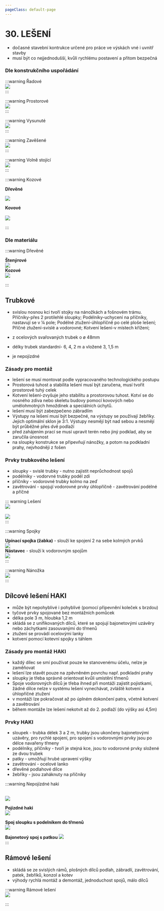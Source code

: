```yaml
---
pageClass: default-page
---
```

# 30. LEŠENÍ

-   dočasné stavební kontrukce určené pro práce ve výskách vné i uvnitř stavby
-   musí být co nejjednodušší, kvůli rychlému postavení a přitom bezpečná


### Dle konstrukčního uspořádání

:::warning Řadové
<br>
<img class="centered_image" src="/images/pos/30/radove.jpg" />
<br>
:::


:::warning Prostorové
<br>
<img class="centered_image" src="/images/pos/30/prostor.jpg" />
<br>
:::

:::warning Vysunuté
<br>
<img class="centered_image" src="/images/pos/30/vysunuta.jpg" />
<br>
:::

:::warning Zavěšené
<br>
<img class="centered_image" src="/images/pos/30/zavesena.jpg" />
<br>
::: 

:::warning Volně stojící
<br>
<img class="centered_image" src="/images/pos/30/zebrikove.jpg" />
<br>
::: 

:::warning Kozové

**Dřevěné**
<br>

<img class="centered_image" src="/images/pos/30/12.jpg" />
<br>

**Kovové**
<br>    
<img class="centered_image" src="/images/pos/30/kozlikove..jpg" />
<br>

:::

### Dle materiálu

:::warning Dřevěné 

**Štenýrové**
<br>
<img class="centered_image" src="/images/pos/30/6.jpg" />
<br>
**Kozové**
<br>
<img class="centered_image" src="/images/pos/30/10.jpg" />
<br>

:::

## Trubkové
-   svislou nosnou kci tvoří stojky na nánožkách a fošnovém trámu. Příčníky-přes 2 protilehlé sloupky; Podélníky-uchycení na příčníky, nastavují se v ¼ pole; Podélné ztužení-úhlopříčně po celé ploše lešení; Příčné ztužení-svislé a vodorovné; Kotvení lešení-v místech křížení;

-   z ocelových svařovaných trubek o ø 48mm    
-   délky trubek standardní- 6, 4, 2 m a vložené 3, 1,5 m
-   je nepojízdné

### Zásady pro montáž

-   lešení se musí montovat podle vypracovaného technologického postupu
-   Prostorová tuhost a stabilita lešení musí být zaručena, musí tvořit prostorově tuhý celek
-   Kotvení lešení-zvyšuje jeho stabilitu a prostorovou tuhost. Kotví se do nosného zdiva nebo skeletu budovy pomocí kovových nebo umělohmotných hmoždinek a speciálních úchytů.
-   lešení musí být zabezpečeno zábradlím
-   Výstupy na lešení musí být bezpečné, na výstupy se používají žebříky. Jejich optimální sklon je 3:1. Výstupy nesmějí být nad sebou a nesmějí být průběžné přes dvě podlaží
-   před zahájením prací se musí upravit terén nebo jiný podklad, aby se zaručila únosnost
-   na sloupky konstrukce se připevňují nánožky, a potom na podkladní prahy, nejvhodněji z fošen

### Prvky trubkového lešení

-   sloupky - svislé trubky - nutno zajistit neprůchodnost spojů
-   podélníky - vodorvné trubky podél zdi
-   příčníky - vodorovné trubky kolmo na zeď
-   zavětrování - spojují vodorovné prvky úhlopříčně 
                - zavětrování podélné a příčné 

::: warning Lešení
<br>
<img class="centered_image" src="/images/pos/30/2.jpg" />       
<br>
<img class="centered_image" src="/images/pos/4/prvky.jpg" />
<br>
:::  

:::warning Spojky

**Upínací spojka (žabka)** - slouží ke spojení 2 na sebe kolmých prvků
<br>
<img class="centered_image" src="/images/pos/30/spojka1.jpg" />
<br>
**Nástavec** - slouží k vodorovným spojům
<br>
<img class="centered_image" src="/images/pos/30/nastavec.jpg" />
<br>
:::

:::warning Nánožka
<br>
<img class="centered_image" src="/images/pos/30/nanozka.jpg" />
<br>
:::

## Dílcové lešení HAKI

-   může být nepohyblivé i pohyblivé (pomocí připevnění koleček s brzdou)
-   tyčové prvky spojované bez montážních pomůcek
-   délka pole 3 m, hloubka 1,2 m
-   skládá se z unifikovaných dílců, které se spojují bajonetovými uzávěry nebo záchytkami zasouvanými do třmenů
-   ztužení se provádí ocelovými lanky
-   kotvení pomocí kotevní spojky s táhlem

### Zásady pro montáž HAKI

-   každý dílec se smí používat pouze ke stanovenému účelu, nelze je zaměňovat
-   lešení lze stavět pouze na zpěvněném povrchu např. podkladní prahy
-   sloupky je třeba správně orientovat kvůli umístění třmenů
-   Spoje vodorovných dílců je třeba ihned při montáži zajistit pojistkami, žádné dílce nelze v systému lešení vynechávat, zvláště kotvení a úhlopříčné ztužení
-   v montáži lze pokračovat až po úplném dokončení patra, včetně kotvení a zavětrování
-   během montáže lze lešení nekotvit až do 2. podlaží (do výšky asi 4,5m)

### Prvky HAKI

-   sloupek - trubka délek 3 a 2 m, trubky jsou ukončeny    bajonetovými uzávěry, pro rychlé spojení, pro spojení s vodorovnými prvky jsou po délce navařeny třmeny
-   podélníky, přičníky - tvoří je stejná kce, jsou to vodorovné prvky složené ze dvou trubek
-   patky - umožňují hrubé upravení výšky
-   zavětrování - ocelové lanko 
-   dřevěné podlahové dílce
-   žebříky - jsou zaháknuty na příčníky

:::warning Nepojízdné haki

<br>
<img class="centered_image" src="/images/pos/30/haki.jpg" />
<br>

**Pojízdné haki**
<br>
<img class="centered_image" src="/images/pos/30/pojizdne.jpg" />

**Spoj sloupku s podelníkem do třmenů**
<br>
<img class="centered_image" src="/images/pos/30/spojhaki.jpg" />
<br>

**Bajonetový spoj s patkou**
<img class="centered_image" src="/images/pos/30/bajonet.jpg" />
<br>
:::

## Rámové lešení

-   skládá se ze svislých rámů, plošných dílců podlah, zábradlí, zavětrování, patek, žebříků, konzol a kotev
-   výhody rychlá montáž a demontáž, jednoduchost spojů, málo dílců 

:::warning Rámové lešení
<br>
<img class="centered_image" src="/images/pos/30/ramove.jpg" />
<br>

:::